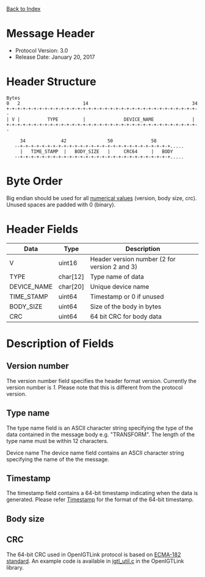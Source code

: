 [Back to Index](/Documents/Protocol/index.md)

Message Header
==============

- Protocol Version: 3.0
- Release Date: January 20, 2017

Header Structure
================
    Bytes
    0   2                       14                                      34
    +-+-+-+-+-+-+-+-+-+-+-+-+-+-+-+-+-+-+-+-+-+-+-+-+-+-+-+-+-+-+-+-+-+-+--
    | V |          TYPE         |              DEVICE_NAME              |		  
    +-+-+-+-+-+-+-+-+-+-+-+-+-+-+-+-+-+-+-+-+-+-+-+-+-+-+-+-+-+-+-+-+-+-+--
 
         34             42               50              58	    
       --+-+-+-+-+-+-+-+-+-+-+-+-+-+-+-+-+-+-+-+-+-+-+-+-+-+-+-+.....
         |   TIME_STAMP  |   BODY_SIZE   |     CRC64     |   BODY    
       --+-+-+-+-+-+-+-+-+-+-+-+-+-+-+-+-+-+-+-+-+-+-+-+-+-+-+-+.....


Byte Order
==========
Big endian should be used for all [numerical values](http://www.opengroup.org/onlinepubs/007908799/xns/htonl.html)
(version, body size, crc). Unused spaces are padded with 0 (binary).

Header Fields
=============


 Data         | Type          | Description
--------------|---------------|-------------------------------------------------
 V            | uint16        | Header version number (2 for version 2 and 3)
 TYPE         | char[12]      | Type name of data
 DEVICE_NAME  | char[20]      | Unique device name
 TIME_STAMP   | uint64        | Timestamp or 0 if unused
 BODY_SIZE    | uint64        | Size of the body in bytes
 CRC          | uint64        | 64 bit CRC for body data


Description of Fields
=====================

Version number
--------------
The version number field specifies the header format version. Currently the
version number is *1*. Please note that this is different from the protocol
version.

Type name
---------
The type name field is an ASCII character string specifying the type of the data
contained in the message body e.g. "TRANSFORM". The length of the type name must
be within 12 characters. 

Device name
The device name field contains an ASCII character string specifying the name of
the the message. 

Timestamp
---------
The timestamp field contains a 64-bit timestamp indicating when the data is
generated. Please refer [Timestamp](timestamp.html) for the format of the 64-bit
timestamp.

Body size
---------

CRC
---
The 64-bit CRC used in OpenIGTLink protocol is based on
[ECMA-182 standard](http://www.ecma-international.org/publications/files/ECMA-ST/Ecma-182.pdf).
An example code is available in [igtl_util.c](/Source/igtlutil/igtl_unit.h)
in the OpenIGTLink library.

